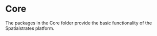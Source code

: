 # Core

The packages in the Core folder provide the basic functionality of the Spatialstrates platform.
